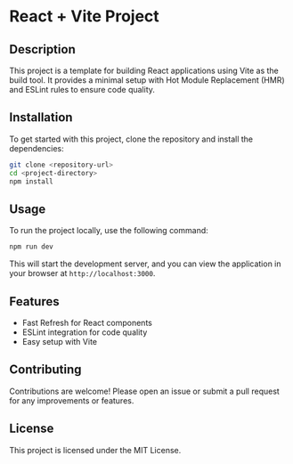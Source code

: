 # React + Vite Project

## Description
This project is a template for building React applications using Vite as the build tool. It provides a minimal setup with Hot Module Replacement (HMR) and ESLint rules to ensure code quality.

## Installation
To get started with this project, clone the repository and install the dependencies:

```bash
git clone <repository-url>
cd <project-directory>
npm install
```

## Usage
To run the project locally, use the following command:

```bash
npm run dev
```

This will start the development server, and you can view the application in your browser at `http://localhost:3000`.

## Features
- Fast Refresh for React components
- ESLint integration for code quality
- Easy setup with Vite

## Contributing
Contributions are welcome! Please open an issue or submit a pull request for any improvements or features.

## License
This project is licensed under the MIT License.
